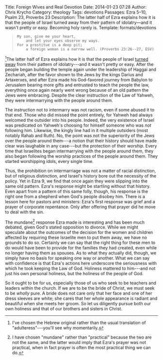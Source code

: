Title: Foreign Wives and Real Devotion
Date: 2014-01-23 07:28
Author: Chris Krycho
Category: theology
Tags: devotions
Passages: Ezra 5–10, Psalm 23, Proverbs 23
Description: The latter half of Ezra explains how it is that the people of Israel turned away from their pattern of idolatry—and it wasn't pretty or easy. Becoming holy rarely is.
Template: formats/devotions

>     My son, give me your heart,
>         and let your eyes observe my ways.
>     For a prostitue is a deep pit;
>         a foreign woman is a narrow well. (Proverbs 23:26--27, ESV)

[^fw]The latter half of Ezra explains how it is that the people of Israel [turned
away](/2014/justice-mercy-same-stroke/) from their pattern of idolatry---and it
wasn't pretty or easy. After the people began building the temple again under
the leadership of Haggai and Zechariah, after the favor shown to the Jews by the
kings Darius and Artaxerxes, and after Ezra made his God-favored journey from
Babylon to Jerusalem bearing more gifts and entrusted to teach the people the
law, everything once again nearly went wrong because of an old pattern the Jews
were embracing. Despite the clear instruction of the Law of Yahweh, they were
intermarrying with the people around them.

The instruction not to intermarry was not racism, even if some abused it to that
end. Those who did missed the point entirely, for Yahweh had always welcomed the
outsider into his people. Indeed, the very existence of Israel was predicated on
Yahweh's choosing for himself someone who was *not* following him. Likewise, the
kingly line had in it multiple outsiders (most notably Rahab and Ruth). No, the
point was not the superiority of the Jews over the people around them---a notion
that their history should have made clear was laughable in any case---but the
protection of their *worship*. Every time that Israelites began intermarrying
with the people around them, they also began following the worship practices of
the people around them. They started worshipping idols, every single time.

Thus, the prohibition on intermarriage was not a matter of racial distinction,
but of religious distinction, and Israel's history bore out the necessity of the
policy. Yet in Ezra 9, we find that once again they were slipping into the same
old pattern. Ezra's response might be startling without that history. Even apart
from a pattern of this same folly, though, his response is the right one from a
shepherd when God's people disobey him. There is a lesson here for pastors and
ministers: Ezra's first response was grief and a prayer of corporate repentance.
Only after offering that prayer did he move to deal with the sin.

The mundane[^mundane] response Ezra made is interesting and has been much
debated, given God's stated opposition to divorce. While we might speculate
about the outcomes of the decision for the women and children affected by
requiring these Israelite men to put them away, we have no grounds to do so.
Certainly we can say that the right thing for these men to do would have been to
provide for the families they had created, even while no longer having them as
spouses. As to what they actually did, though, we simply have no basis for
speaking one way or another. What we can say with confidence is that Ezra's
actions here underscore the seriousness with which he took keeping the Law of
God. Holiness mattered to him---and not just his own personal holiness, but the
holiness of the people of God.

So it ought to be for us, especially those of us who seek to be teachers and
leaders within the church. If we are to be the bride of Christ, we must seek to
be *wholly* pure. A bride does not care only that her face and one of her dress
sleeves are white; she cares that her whole appearance is radiant and beautiful
when she meets her groom. So let us diligently pursue both our own holiness and
that of our brothers and sisters in Christ.

[^fw]: I've chosen the Hebrew original rather than the usual translation of
"adulteress"---you'll see why momentarily.

[^mundane]: I have chosen "mundane" rather than "practical" because the two are
not the same, and the latter would imply that Ezra's prayer was not practical,
when in fact prayer is often the most practical thing we can do.
